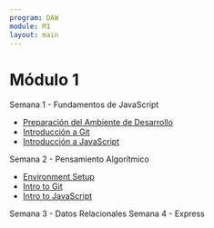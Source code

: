 ```yaml
---
program: DAW
module: M1
layout: main
---
```


# Módulo 1

Semana 1 - Fundamentos de JavaScript

* [Preparación del Ambiente de Desarrollo](/daw/m1/preparacion_del_ambiente_de_desarrollo)
* [Introducción a Git](/daw/m1/introduccion_a_git)
* [Introducción a JavaScript](/daw/m1/intro_to_javascript)

Semana 2 - Pensamiento Algorítmico

* [Environment Setup](/daw/m1/environment_setup)
* [Intro to Git](/daw/m1/intro_to_git)
* [Intro to JavaScript](/daw/m1/intro_to_javascript)

Semana 3 - Datos Relacionales
Semana 4 - Express
